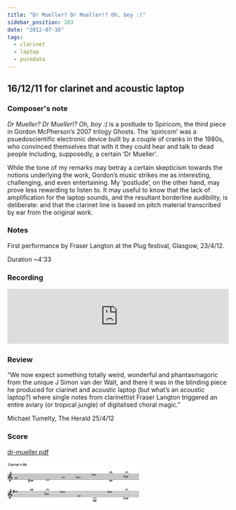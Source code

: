 ```yaml
---
title: "Dr Mueller? Dr Mueller!? Oh, boy :("
sidebar_position: 103
date: "2012-07-16"
tags: 
  - clarinet
  - laptop
  - puredata
---
```


## 16/12/11 for clarinet and acoustic laptop

### Composer's note

_Dr Mueller? Dr Mueller!? Oh, boy :(_ is a postlude to Spiricom, the third piece in Gordon McPherson’s 2007 trilogy Ghosts. The ‘spiricom’ was a psuedoscientific electronic device built by a couple of cranks in the 1980s, who convinced themselves that with it they could hear and talk to dead people including, supposedly, a certain ‘Dr Mueller’.

While the tone of my remarks may betray a certain skepticism towards the notions underlying the work, Gordon’s music strikes me as interesting, challenging, and even entertaining. My ‘postlude’, on the other hand, may prove less rewarding to listen to. It may useful to know that the lack of amplification for the laptop sounds, and the resultant borderline audibility, is deliberate: and that the clarinet line is based on pitch material transcribed by ear from the original work.

### Notes

First performance by Fraser Langton at the Plug festival, Glasgow, 23/4/12.

Duration ~4'33

### Recording

<iframe width="100%" height="125" scrolling="no" frameborder="no" allow="autoplay" src="https://w.soundcloud.com/player/?url=https%3A//api.soundcloud.com/tracks/53031902&color=%23ff5500&auto_play=false&hide_related=true&show_comments=true&show_user=true&show_reposts=false&show_teaser=true&visual=true"></iframe>

### Review

“We now expect something totally weird, wonderful and phantasmagoric from the unique J Simon van der Walt, and there it was in the blinding piece he produced for clarinet and acoustic laptop (but what’s an acoustic laptop?) where single notes from clarinettist Fraser Langton triggered an entire aviary (or tropical jungle) of digitalised choral magic.”

Michael Tumelty, The Herald 25/4/12

### Score

[dr-mueller.pdf](pathname:///catalog/dr-mueller.pdf)


![](../../static/img//mueller1.png "Dr Mueller - clarinet part")


